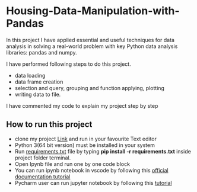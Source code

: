 # Housing-Data-Manipulation-with-Pandas

In this project I have applied essential and useful techniques for data analysis in solving a real-world problem with key Python data analysis libraries: pandas and numpy.

I have performed following steps to do this project.

 * data loading
 * data frame creation
 * selection and query, grouping and function applying, plotting
 * writing data to file.
 
 
 I have commented my code to explain my project step by step
 
 
 ## How to run this project
 
  * clone my project [Link](https://github.com/olgaarkadieva/Housing-Data-Manipulation-with-Pandas.git) and run in your favourite Text editor
  * Python 3(64 bit version) must be installed in your system
  * Run [requirements.txt](./requirements.txt) file by typing  **pip install -r requirements.txt** inside project folder terminal.
  * Open Ipynb file and run one by one code block 
  * You can run ipynb notebook in vscode by following this [official documentation tutorial](https://code.visualstudio.com/docs/python/jupyter-support)
  * Pycharm user can run jupyter notebook by following this [tutorial](https://www.jetbrains.com/help/pycharm/jupyter-notebook-support.html) 
